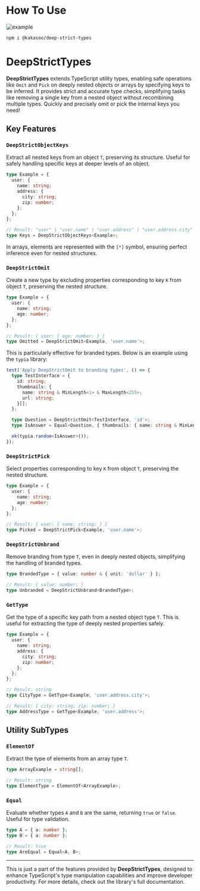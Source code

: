 # How To Use

![example](https://github.com/user-attachments/assets/28316425-8302-453e-b238-0c732606e6a7)

```bash
npm i @kakasoo/deep-strict-types
```

# DeepStrictTypes

**DeepStrictTypes** extends TypeScript utility types, enabling safe operations like `Omit` and `Pick` on deeply nested objects or arrays by specifying keys to be inferred. It provides strict and accurate type checks, simplifying tasks like removing a single key from a nested object without recombining multiple types. Quickly and precisely omit or pick the internal keys you need!

## Key Features

### `DeepStrictObjectKeys`

Extract all nested keys from an object `T`, preserving its structure. Useful for safely handling specific keys at deeper levels of an object.

```typescript
type Example = {
  user: {
    name: string;
    address: {
      city: string;
      zip: number;
    };
  };
};

// Result: "user" | "user.name" | "user.address" | "user.address.city" | "user.address.zip"
type Keys = DeepStrictObjectKeys<Example>;
```

In arrays, elements are represented with the `[*]` symbol, ensuring perfect inference even for nested structures.

### `DeepStrictOmit`

Create a new type by excluding properties corresponding to key `K` from object `T`, preserving the nested structure.

```typescript
type Example = {
  user: {
    name: string;
    age: number;
  };
};

// Result: { user: { age: number; } }
type Omitted = DeepStrictOmit<Example, 'user.name'>;
```

This is particularly effective for branded types. Below is an example using the `typia` library:

```typescript
test('Apply DeepStrictOmit to branding types', () => {
  type TestInterface = {
    id: string;
    thumbnails: {
      name: string & MinLength<1> & MaxLength<255>;
      url: string;
    }[];
  };

  type Question = DeepStrictOmit<TestInterface, 'id'>;
  type IsAnswer = Equal<Question, { thumbnails: { name: string & MinLength<1> & MaxLength<255>; url: string }[] }>;

  ok(typia.random<IsAnswer>());
});
```

### `DeepStrictPick`

Select properties corresponding to key `K` from object `T`, preserving the nested structure.

```typescript
type Example = {
  user: {
    name: string;
    age: number;
  };
};

// Result: { user: { name: string; } }
type Picked = DeepStrictPick<Example, 'user.name'>;
```

### `DeepStrictUnbrand`

Remove branding from type `T`, even in deeply nested objects, simplifying the handling of branded types.

```typescript
type BrandedType = { value: number & { unit: 'dollar' } };

// Result: { value: number; }
type Unbranded = DeepStrictUnbrand<BrandedType>;
```

### `GetType`

Get the type of a specific key path from a nested object type `T`. This is useful for extracting the type of deeply nested properties safely.

```typescript
type Example = {
  user: {
    name: string;
    address: {
      city: string;
      zip: number;
    };
  };
};

// Result: string
type CityType = GetType<Example, 'user.address.city'>;

// Result: { city: string; zip: number; }
type AddressType = GetType<Example, 'user.address'>;
```

## Utility SubTypes

### `ElementOf`

Extract the type of elements from an array type `T`.

```typescript
type ArrayExample = string[];

// Result: string
type ElementType = ElementOf<ArrayExample>;
```

### `Equal`

Evaluate whether types `A` and `B` are the same, returning `true` or `false`. Useful for type validation.

```typescript
type A = { a: number };
type B = { a: number };

// Result: true
type AreEqual = Equal<A, B>;
```

---

This is just a part of the features provided by **DeepStrictTypes**, designed to enhance TypeScript's type manipulation capabilities and improve developer productivity. For more details, check out the library's full documentation.
